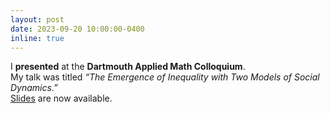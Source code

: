 ```yaml
---
layout: post
date: 2023-09-20 10:00:00-0400
inline: true
---
```


I **presented** at the **Dartmouth Applied Math Colloquium**.  
My talk was titled *“The Emergence of Inequality with Two Models of Social Dynamics.”*  
[Slides](https://wthomps3.w3.uvm.edu/slides/darthmouth_talk.pdf) are now available.